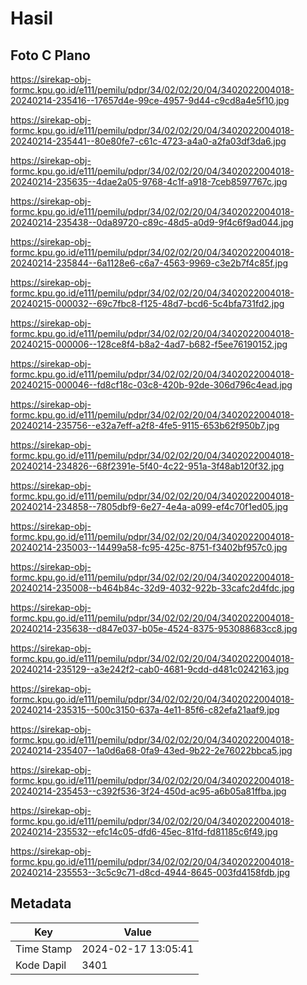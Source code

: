 # Hasil

## Foto C Plano

https://sirekap-obj-formc.kpu.go.id/e111/pemilu/pdpr/34/02/02/20/04/3402022004018-20240214-235416--17657d4e-99ce-4957-9d44-c9cd8a4e5f10.jpg

https://sirekap-obj-formc.kpu.go.id/e111/pemilu/pdpr/34/02/02/20/04/3402022004018-20240214-235441--80e80fe7-c61c-4723-a4a0-a2fa03df3da6.jpg

https://sirekap-obj-formc.kpu.go.id/e111/pemilu/pdpr/34/02/02/20/04/3402022004018-20240214-235635--4dae2a05-9768-4c1f-a918-7ceb8597767c.jpg

https://sirekap-obj-formc.kpu.go.id/e111/pemilu/pdpr/34/02/02/20/04/3402022004018-20240214-235438--0da89720-c89c-48d5-a0d9-9f4c6f9ad044.jpg

https://sirekap-obj-formc.kpu.go.id/e111/pemilu/pdpr/34/02/02/20/04/3402022004018-20240214-235844--6a1128e6-c6a7-4563-9969-c3e2b7f4c85f.jpg

https://sirekap-obj-formc.kpu.go.id/e111/pemilu/pdpr/34/02/02/20/04/3402022004018-20240215-000032--69c7fbc8-f125-48d7-bcd6-5c4bfa731fd2.jpg

https://sirekap-obj-formc.kpu.go.id/e111/pemilu/pdpr/34/02/02/20/04/3402022004018-20240215-000006--128ce8f4-b8a2-4ad7-b682-f5ee76190152.jpg

https://sirekap-obj-formc.kpu.go.id/e111/pemilu/pdpr/34/02/02/20/04/3402022004018-20240215-000046--fd8cf18c-03c8-420b-92de-306d796c4ead.jpg

https://sirekap-obj-formc.kpu.go.id/e111/pemilu/pdpr/34/02/02/20/04/3402022004018-20240214-235756--e32a7eff-a2f8-4fe5-9115-653b62f950b7.jpg

https://sirekap-obj-formc.kpu.go.id/e111/pemilu/pdpr/34/02/02/20/04/3402022004018-20240214-234826--68f2391e-5f40-4c22-951a-3f48ab120f32.jpg

https://sirekap-obj-formc.kpu.go.id/e111/pemilu/pdpr/34/02/02/20/04/3402022004018-20240214-234858--7805dbf9-6e27-4e4a-a099-ef4c70f1ed05.jpg

https://sirekap-obj-formc.kpu.go.id/e111/pemilu/pdpr/34/02/02/20/04/3402022004018-20240214-235003--14499a58-fc95-425c-8751-f3402bf957c0.jpg

https://sirekap-obj-formc.kpu.go.id/e111/pemilu/pdpr/34/02/02/20/04/3402022004018-20240214-235008--b464b84c-32d9-4032-922b-33cafc2d4fdc.jpg

https://sirekap-obj-formc.kpu.go.id/e111/pemilu/pdpr/34/02/02/20/04/3402022004018-20240214-235638--d847e037-b05e-4524-8375-953088683cc8.jpg

https://sirekap-obj-formc.kpu.go.id/e111/pemilu/pdpr/34/02/02/20/04/3402022004018-20240214-235129--a3e242f2-cab0-4681-9cdd-d481c0242163.jpg

https://sirekap-obj-formc.kpu.go.id/e111/pemilu/pdpr/34/02/02/20/04/3402022004018-20240214-235315--500c3150-637a-4e11-85f6-c82efa21aaf9.jpg

https://sirekap-obj-formc.kpu.go.id/e111/pemilu/pdpr/34/02/02/20/04/3402022004018-20240214-235407--1a0d6a68-0fa9-43ed-9b22-2e76022bbca5.jpg

https://sirekap-obj-formc.kpu.go.id/e111/pemilu/pdpr/34/02/02/20/04/3402022004018-20240214-235453--c392f536-3f24-450d-ac95-a6b05a81ffba.jpg

https://sirekap-obj-formc.kpu.go.id/e111/pemilu/pdpr/34/02/02/20/04/3402022004018-20240214-235532--efc14c05-dfd6-45ec-81fd-fd81185c6f49.jpg

https://sirekap-obj-formc.kpu.go.id/e111/pemilu/pdpr/34/02/02/20/04/3402022004018-20240214-235553--3c5c9c71-d8cd-4944-8645-003fd4158fdb.jpg


## Metadata

| Key        | Value               |
| ---------- | ------------------- |
| Time Stamp | 2024-02-17 13:05:41 |
| Kode Dapil | 3401                |



